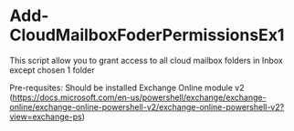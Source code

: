 # Add-CloudMailboxFoderPermissionsEx1
This script allow you to grant access to all cloud mailbox folders in Inbox except chosen 1 folder

Pre-requsites:
Should be installed Exchange Online module v2 (https://docs.microsoft.com/en-us/powershell/exchange/exchange-online/exchange-online-powershell-v2/exchange-online-powershell-v2?view=exchange-ps)
